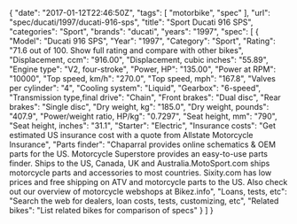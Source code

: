 {
    "date": "2017-01-12T22:46:50Z",
    "tags": [
        "motorbike",
        "spec"
    ],
    "url": "spec\/ducati\/1997\/ducati-916-sps",
    "title": "Sport Ducati 916 SPS",
    "categories": "Sport",
    "brands": "ducati",
    "years": "1997",
    "spec": [
        {
            "Model": "Ducati 916 SPS",
            "Year": "1997",
            "Category": "Sport",
            "Rating": "71.6 out of 100. Show full rating and compare with other bikes",
            "Displacement, ccm": "916.00",
            "Displacement, cubic inches": "55.89",
            "Engine type": "V2, four-stroke",
            "Power, HP": "135.00",
            "Power at RPM": "10000",
            "Top speed, km\/h": "270.0",
            "Top speed, mph": "167.8",
            "Valves per cylinder": "4",
            "Cooling system": "Liquid",
            "Gearbox": "6-speed",
            "Transmission type,final drive": "Chain",
            "Front brakes": "Dual disc",
            "Rear brakes": "Single disc",
            "Dry weight, kg": "185.0",
            "Dry weight, pounds": "407.9",
            "Power\/weight ratio, HP\/kg": "0.7297",
            "Seat height, mm": "790",
            "Seat height, inches": "31.1",
            "Starter": "Electric",
            "Insurance costs": "Get estimated US insurance cost with a quote from Allstate Motorcycle Insurance",
            "Parts finder": "Chaparral provides online schematics & OEM parts for the US.   Motorcycle Superstore provides an easy-to-use parts finder. Ships to the US, Canada, UK and Australia.MotoSport.com ships motorcycle parts and accessories to most countries.    Sixity.com has low prices and free shipping on ATV and motorcycle parts to the US. Also check out our overview of motorcycle webshops at Bikez.info",
            "Loans, tests, etc": "Search the web for dealers, loan costs, tests, customizing, etc",
            "Related bikes": "List related bikes for comparison of specs"
        }
    ]
}
